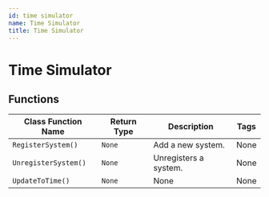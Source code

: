```yaml
---
id: time simulator
name: Time Simulator
title: Time Simulator
---
```


# Time Simulator

## Functions

| Class Function Name | Return Type | Description | Tags |
| ------------------- | ----------- | ----------- | ---- |
| `RegisterSystem()` | `None` | Add a new system. | None |
| `UnregisterSystem()` | `None` | Unregisters a system. | None |
| `UpdateToTime()` | `None` | None | None |
